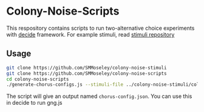 # Colony-Noise-Scripts
This respository contains scripts to run two-alternative choice experiments with [decide](https://github.com/melizalab/decide) framework.
For example stimuli, read [stimuli repository](https://github.com/SMMoseley/colony-noise-stimuli)

## Usage
```bash
git clone https://github.com/SMMoseley/colony-noise-stimuli
git clone https://github.com/SMMoseley/colony-noise-scripts
cd colony-noise-scripts
./generate-chorus-configs.js --stimuli-file ../colony-noise-stimuli/colony-noise-stimuli.yml --correct-choices-file ../colony-noise-stimuli/correct_choices.yml

```
The script will give an output named `chorus-config.json`. You can use this in decide to run gng.js
